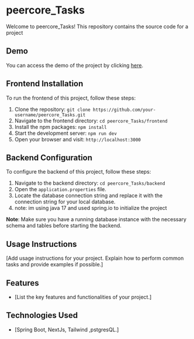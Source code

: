 # peercore_Tasks

Welcome to peercore_Tasks! This repository contains the source code for a project 

##  Demo
You can access the  demo of the project by clicking [here]([add_live_demo_link](https://drive.google.com/file/d/1ja3rzhbLCb3YMkQj5LpEOehUylTNm06j/view?usp=sharing)).

## Frontend Installation

To run the frontend of this project, follow these steps:

1. Clone the repository: `git clone https://github.com/your-username/peercore_Tasks.git`
2. Navigate to the frontend directory: `cd peercore_Tasks/frontend`
3. Install the npm packages: `npm install`
4. Start the development server: `npm run dev`
5. Open your browser and visit: `http://localhost:3000`

## Backend Configuration

To configure the backend of this project, follow these steps:

1. Navigate to the backend directory: `cd peercore_Tasks/backend`
2. Open the `application.properties` file.
3. Locate the database connection string and replace it with the connection string for your local database.
4. note: im using java 17 and used spring.io to initialize the project

**Note**: Make sure you have a running database instance with the necessary schema and tables before starting the backend.

## Usage Instructions

[Add usage instructions for your project. Explain how to perform common tasks and provide examples if possible.]

## Features

- [List the key features and functionalities of your project.]

## Technologies Used

- [Spring Boot, NextJs, Tailwind ,pstgresQL.]




